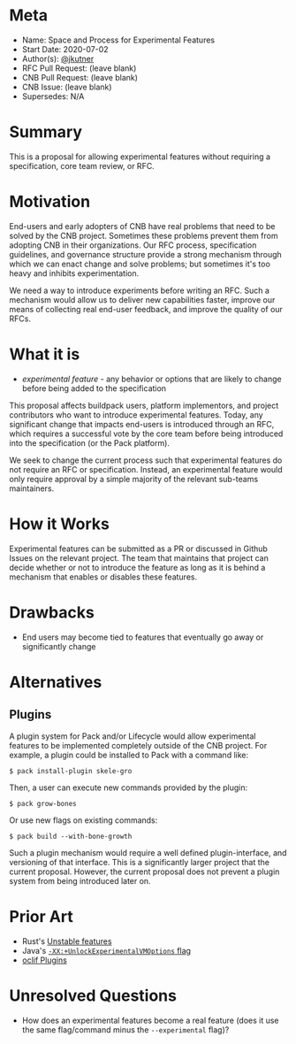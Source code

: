 # Meta
[meta]: #meta
- Name: Space and Process for Experimental Features
- Start Date: 2020-07-02
- Author(s): [@jkutner](https://github.com/jkutner)
- RFC Pull Request: (leave blank)
- CNB Pull Request: (leave blank)
- CNB Issue: (leave blank)
- Supersedes: N/A

# Summary
[summary]: #summary

This is a proposal for allowing experimental features without requiring a specification, core team review, or RFC.

# Motivation
[motivation]: #motivation

End-users and early adopters of CNB have real problems that need to be solved by the CNB project. Sometimes these problems prevent them from adopting CNB in their organizations. Our RFC process, specification guidelines, and governance structure provide a strong mechanism through which we can enact change and solve problems; but sometimes it's too heavy and inhibits experimentation.

We need a way to introduce experiments before writing an RFC. Such a mechanism would allow us to deliver new capabilities faster, improve our means of collecting real end-user feedback, and improve the quality of our RFCs.

# What it is
[what-it-is]: #what-it-is

- *experimental feature* - any behavior or options that are likely to change before being added to the specification

This proposal affects buildpack users, platform implementors, and project contributors who want to introduce experimental features. Today, any significant change that impacts end-users is introduced through an RFC, which requires a successful vote by the core team before being introduced into the specification (or the Pack platform).

We seek to change the current process such that experimental features do not require an RFC or specification. Instead, an experimental feature would only require approval by a simple majority of the relevant sub-teams maintainers.

# How it Works
[how-it-works]: #how-it-works

Experimental features can be submitted as a PR or discussed in Github Issues on the relevant project. The team that maintains that project can decide whether or not to introduce the feature as long as it is behind a  mechanism that enables or disables these features.

# Drawbacks
[drawbacks]: #drawbacks

- End users may become tied to features that eventually go away or significantly change

# Alternatives
[alternatives]: #alternatives

## Plugins

A plugin system for Pack and/or Lifecycle would allow experimental features to be implemented completely outside of the CNB project. For example, a plugin could be installed to Pack with a command like:

```
$ pack install-plugin skele-gro
```

Then, a user can execute new commands provided by the plugin:

```
$ pack grow-bones
```

Or use new flags on existing commands:

```
$ pack build --with-bone-growth
```

Such a plugin mechanism would require a well defined plugin-interface, and versioning of that interface. This is a significantly larger project that the current proposal. However, the current proposal does not prevent a plugin system from being introduced later on.

# Prior Art
[prior-art]: #prior-art

- Rust's [Unstable features](https://doc.rust-lang.org/rustdoc/unstable-features.html)
- Java's [`-XX:+UnlockExperimentalVMOptions` flag](https://bugs.openjdk.java.net/browse/JDK-6618726)
- [oclif Plugins](https://oclif.io/docs/plugins)

# Unresolved Questions
[unresolved-questions]: #unresolved-questions

- How does an experimental features become a real feature (does it use the same flag/command minus the `--experimental` flag)?

